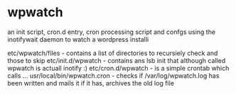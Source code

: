 # wpwatch

an init script, cron.d entry, cron processing script and confgs using the inotifywait daemon to watch a wordpress installi

etc/wpwatch/files - contains a list of directories to recursiely check and those to skip
etc/init.d/wpwatch - contains ans lsb init that although called wpwatch is actuall inotify :)
etc/cron.d/wpwatch - is a simple crontab which calls ...
usr/local/bin/wpwatch.cron - checks if /var/log/wpwatch.log has been written and mails it if it has, archives the old log file
